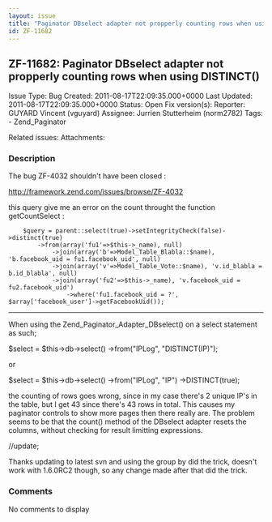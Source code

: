 ```yaml
---
layout: issue
title: "Paginator DBselect adapter not propperly counting rows when using DISTINCT()"
id: ZF-11682
---
```


ZF-11682: Paginator DBselect adapter not propperly counting rows when using DISTINCT()
--------------------------------------------------------------------------------------

 Issue Type: Bug Created: 2011-08-17T22:09:35.000+0000 Last Updated: 2011-08-17T22:09:35.000+0000 Status: Open Fix version(s): 
 Reporter:  GUYARD Vincent (vguyard)  Assignee:  Jurrien Stutterheim (norm2782)  Tags: - Zend\_Paginator
 
 Related issues: 
 Attachments: 
### Description

The bug ZF-4032 shouldn't have been closed :

<http://framework.zend.com/issues/browse/ZF-4032>

this query give me an error on the count throught the function getCountSelect :

 
        $query = parent::select(true)->setIntegrityCheck(false)->distinct(true)
            ->from(array('fu1'=>$this->_name), null)
                ->join(array('b'=>Model_Table_Blabla::$name), 'b.facebook_uid = fu1.facebook_uid', null)
                ->join(array('v'=>Model_Table_Vote::$name), 'v.id_blabla = b.id_blabla', null)
                ->join(array('fu2'=>$this->_name), 'v.facebook_uid = fu2.facebook_uid')
                    ->where('fu1.facebook_uid = ?', $array['facebook_user']->getFacebookUid());


- - - - - -

When using the Zend\_Paginator\_Adapter\_DBselect() on a select statement as such;

$select = $this->db->select() ->from("IPLog", "DISTINCT(IP)");

or

$select = $this->db->select() ->from("IPLog", "IP") ->DISTINCT(true);

the counting of rows goes wrong, since in my case there's 2 unique IP's in the table, but I get 43 since there's 43 rows in total. This causes my paginator controls to show more pages then there really are. The problem seems to be that the count() method of the DBselect adapter resets the columns, without checking for result limitting expressions.

//update;

Thanks updating to latest svn and using the group by did the trick, doesn't work with 1.6.0RC2 though, so any change made after that did the trick.

 

 

### Comments

No comments to display